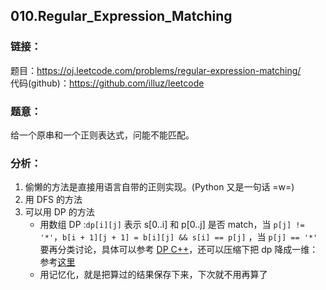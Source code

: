 ## 010.Regular_Expression_Matching

### **链接**：
题目：https://oj.leetcode.com/problems/regular-expression-matching/  
代码(github)：https://github.com/illuz/leetcode

### **题意**：

给一个原串和一个正则表达式，问能不能匹配。

### **分析**：

1. 偷懒的方法是直接用语言自带的正则实现。(Python 又是一句话 =w=)
2. 用 DFS 的方法
3. 可以用 DP 的方法
    - 用数组 DP :`dp[i][j]` 表示 s[0..i] 和 p[0..j] 是否 match，当 `p[j] != '*'`，`b[i + 1][j + 1] = b[i][j] && s[i] == p[j]` ，当 `p[j] == '*'` 要再分类讨论，具体可以参考 [DP C++](https://oj.leetcode.com/discuss/18970/concise-recursive-and-dp-solutions-with-full-explanation-in)，还可以压缩下把 dp 降成一维：参考[这里](https://oj.leetcode.com/discuss/19902/share-a-scarce-dp-solution-in-java-time-o-mn-spaceo-n)
    - 用记忆化，就是把算过的结果保存下来，下次就不用再算了

